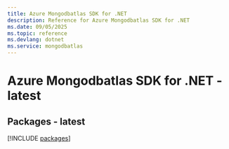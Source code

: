 ```yaml
---
title: Azure Mongodbatlas SDK for .NET
description: Reference for Azure Mongodbatlas SDK for .NET
ms.date: 09/05/2025
ms.topic: reference
ms.devlang: dotnet
ms.service: mongodbatlas
---
```

# Azure Mongodbatlas SDK for .NET - latest
## Packages - latest
[!INCLUDE [packages](mongodbatlas-index.md)]